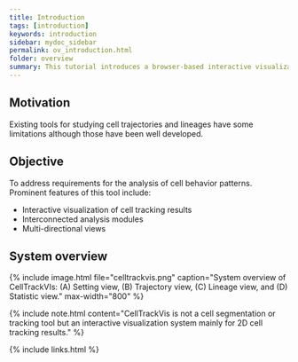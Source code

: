 ```yaml
---
title: Introduction
tags: [introduction]
keywords: introduction
sidebar: mydoc_sidebar
permalink: ov_introduction.html
folder: overview
summary: This tutorial introduces a browser-based interactive visualization system, called CellTrackVis, for supporting the quick and easy analysis of cell movements with relevant information.
---
```


## Motivation
Existing tools for studying cell trajectories and lineages have some limitations although those have been well developed.

## Objective
To address requirements for the analysis of cell behavior patterns. Prominent features of this tool include:

* Interactive visualization of cell tracking results
* Interconnected analysis modules
* Multi-directional views

## System overview

{% include image.html file="celltrackvis.png" caption="System overview of CellTrackVIs: (A) Setting view, (B) Trajectory view, (C) Lineage view, and (D) Statistic view." max-width="800" %}

{% include note.html content="CellTrackVis is not a cell segmentation or tracking tool but an interactive visualization system mainly for 2D cell tracking results." %}

{% include links.html %}
